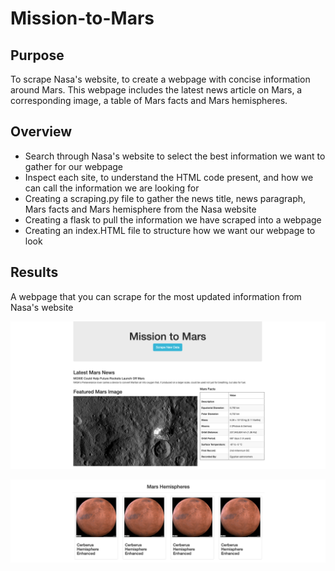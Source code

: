 # Mission-to-Mars

## Purpose
To scrape Nasa's website, to create a webpage with concise information around Mars. This webpage includes the latest news article on Mars, a corresponding image, a table of Mars facts and Mars hemispheres. 

## Overview 
* Search through Nasa's website to select the best information we want to gather for our webpage
* Inspect each site, to understand the HTML code present, and how we can call the information we are looking for 
* Creating a scraping.py file to gather the news title, news paragraph, Mars facts and Mars hemisphere from the Nasa website
* Creating a flask to pull the information we have scraped into a webpage
* Creating an index.HTML file to structure how we want our webpage to look 

## Results
A webpage that you can scrape for the most updated information from Nasa's website

![webpage](images/webpage.png)


![webpage2](images/webpage2.png)


